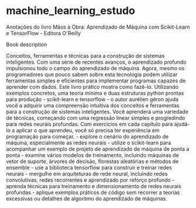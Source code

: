 # machine_learning_estudo
Anotações do livro Mãos à Obra: Aprendizado de Máquina com Scikit-Learn e TensorFlow - Editora O´Reilly

Book description

Conceitos, ferramentas e técnicas para a construção de sistemas inteligentes. Com uma série de recentes avanços, o aprendizado profundo impulsionou todo o campo do aprendizado de máquina. Agora, mesmo os programadores que pouco sabem sobre esta tecnologia podem utilizar ferramentas simples e eficientes para implementar programas capazes de aprender com dados. Este livro prático mostra como fazê-lo. Utilizando exemplos concretos, uma teoria mínima e duas estruturas python prontas para produção - scikit-learn e tensorflow - o autor aurélien géron ajuda você a adquirir uma compreensão intuitiva dos conceitos e ferramentas para a construção de sistemas inteligentes. Você aprenderá uma variedade de técnicas, começando com uma regressão linear simples e progredindo para redes neurais profundas. Com exercícios em cada capítulo para ajudá-lo a aplicar o que aprendeu, você só precisa ter experiência em programação para começar. - explore o cenário do aprendizado de máquina, especialmente as redes neurais - utilize o scikit-learn para acompanhar um exemplo de projeto de aprendizado de máquina de ponta a ponta - examine vários modelos de treinamento, incluindo máquinas de vetor de suporte, árvores de decisão, florestas aleatórias e métodos de ensemble - use a biblioteca tensorflow para construir e treinar redes neurais - mergulhe em arquiteturas de rede neural, incluindo redes convolutivas, redes recorrentes e aprendizado por reforço profundo - aprenda técnicas para treinamento e dimensionamento de redes neurais profundas - aplique exemplos práticos de código sem recorrer a teorias excessivas ou detalhes de algoritmo do aprendizado de máquinas.
